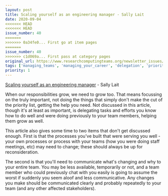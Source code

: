 ```yaml
---
layout: post
title: Scaling yourself as an engineering manager - Sally Lait
date: 2020-09-04
<<<<<<< HEAD
<<<<<<< HEAD
issue_number: 40
=======
>>>>>>> 0a34fe0... First go at item pages
=======
issue_number: 40
>>>>>>> c1d069a... First pass at category pages
original_url: https://www.researchcomputingteams.org/newsletter_issues/0040
tags: ['managing_teams', 'managing_your_career', 'delegation', 'prioritization']
priority: 1
---
```


<!-- markdownlint-disable MD033 -->
<!-- markdownlint-disable MD041 -->
<!-- markdownlint-disable MD049 -->

[Scaling yourself as an engineering manager](https://sallylait.com/blog/2020/08/24/scaling-yourself/) - Sally Lait

When our responsibilities grow, we need to grow too. That means focussing on the truly important, not doing the things that simply don't make the cut of the priority list, getting the help you need. Not discussed in this article, though it's at least as important, is delegating tasks and efforts you know how to do well and were doing previously to your team members, helping them grow as well.

This article also gives some time to two items that don't get discussed enough. First is that the processes you've built that were serving you well - your own processes or process with your teams (how you were doing staff meetings, etc) may need to change; these should always be up for reconsideration.

The second is that you'll need to communicate what's changing and why to your entire team. You may be less available, temporarily or not, and a team member who could previously chat with you easily is going to assume the worst if suddenly you seem aloof and less communicative. Any changes you make should be communicated clearly and probably repeatedly to your team (and any other affected stakeholders).